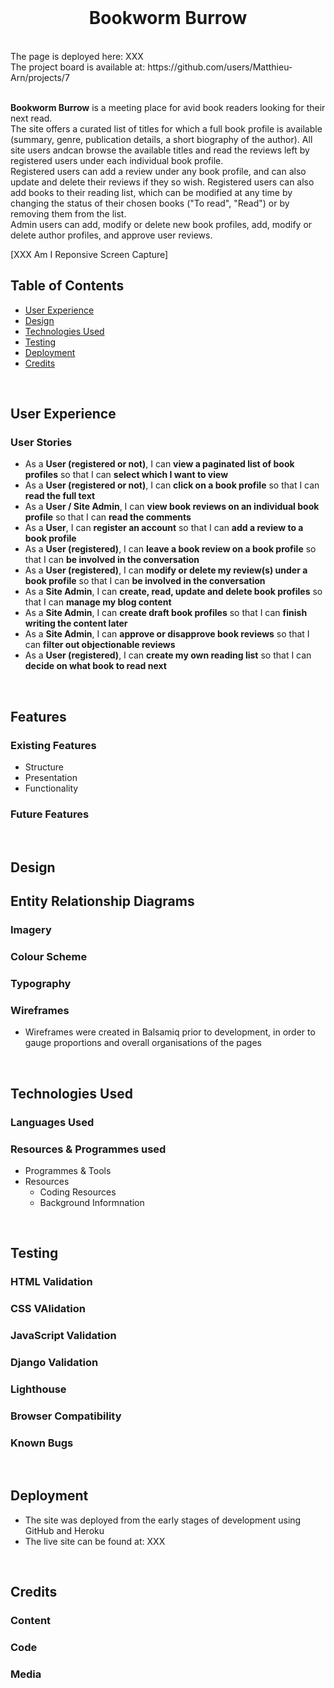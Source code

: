 <br>
<h1 align="center">Bookworm Burrow</h1>
<br>
The page is deployed here: XXX <br>
The project board is available at: https://github.com/users/Matthieu-Arn/projects/7 <br><br>

**Bookworm Burrow** is a meeting place for avid book readers looking for their next read. <br>
The site offers a curated list of titles for which a full book profile is available (summary, genre, publication details, a short biography of the author). All site users andcan browse the available titles and read the reviews left by registered users under each individual book profile. <br>
Registered users can add a review under any book profile, and can also update and delete their reviews if they so wish. Registered users can also add books to their reading list, which can be modified at any time by changing the status of their chosen books ("To read", "Read") or by removing them from the list. <br>
Admin users can add, modify or delete new book profiles, add, modify or delete author profiles, and approve user reviews.

[XXX Am I Reponsive Screen Capture] <br>

## Table of Contents
  - [User Experience](https://github.com/Matthieu-Arn/BookwormBurrowblob/main/README.md#user-experience)
  - [Design](https://github.com/Matthieu-Arn/BookwormBurrow)
  - [Technologies Used](https://github.com/Matthieu-Arn/BookwormBurrow)
  - [Testing](https://github.com/Matthieu-Arn/BookwormBurrow)
  - [Deployment](https://github.com/Matthieu-Arn/BookwormBurrow)
  - [Credits](https://github.com/Matthieu-Arn/BookwormBurrow)

<br>

## User Experience

### User Stories
  - As a **User (registered or not)**, I can **view a paginated list of book profiles** so that I can **select which I want to view**
  - As a **User (registered or not)**, I can **click on a book profile** so that I can **read the full text**
  - As a **User / Site Admin**, I can **view book reviews on an individual book profile** so that I can **read the comments**
  - As a **User**, I can **register an account** so that I can **add a review to a book profile**
  - As a **User (registered)**, I can **leave a book review on a book profile** so that I can **be involved in the conversation**
  - As a **User (registered)**, I can **modify or delete my review(s) under a book profile** so that I can **be involved in the conversation**
  - As a **Site Admin**, I can **create, read, update and delete book profiles** so that I can **manage my blog content**
  - As a **Site Admin**, I can **create draft book profiles** so that I can **finish writing the content later**
  - As a **Site Admin**, I can **approve or disapprove book reviews** so that I can **filter out objectionable reviews**
  - As a **User (registered)**, I can **create my own reading list** so that I can **decide on what book to read next**

<br>

## Features

### Existing Features
  - Structure
  - Presentation
  - Functionality

### Future Features

<br>

## Design

## Entity Relationship Diagrams

### Imagery

### Colour Scheme

### Typography

### Wireframes
  - Wireframes were created in Balsamiq prior to development, in order to gauge proportions and overall organisations of the pages

<br>

## Technologies Used

### Languages Used

### Resources & Programmes used
  - Programmes & Tools
  - Resources
    - Coding Resources
    - Background Informnation
    
<br>

## Testing

### HTML Validation

### CSS VAlidation

### JavaScript Validation

### Django Validation

### Lighthouse

### Browser Compatibility

### Known Bugs

<br>

## Deployment
  - The site was deployed from the early stages of development using GitHub and Heroku
  - The live site can be found at: XXX

<br>

## Credits

### Content

### Code

### Media
